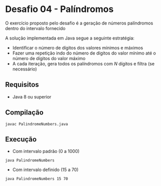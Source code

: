 # Desafio 04 - Palíndromos

O exercício proposto pelo desafio é a geração de números palíndromos dentro do intervalo fornecido

A solução implementada em Java segue a seguinte estratégia:
- Identificar o número de dígitos dos valores mínimos e máximos
- Fazer uma repetição indo do número de dígitos do valor mínimo até o número de dígitos do valor máximo
- A cada iteração, gera todos os palíndromos com _N_ dígitos e filtra (se necessário)

## Requisitos

- Java 8 ou superior

## Compilação

```
javac PalindromeNumbers.java
```

## Execução

- Com intervalo padrão (0 a 1000)
```
java PalindromeNumbers
```

- Com intervalo definido (15 a 70)
```
java PalindromeNumbers 15 70
```
